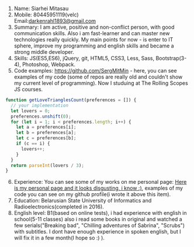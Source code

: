 1. Name: Siarhei Mitasau
2. Mobile: 80445951119(velc) <br>
   Email:darkenrahl1893@gmail.com
3. Summary: I am active, positive and non-conflict person, with good communication skills. Also i am fast-learner and can master new technologies really quickly. My main points for now - is enter to IT sphere, improve my programming and english skills and became a strong middle developer.
4. Skills: JS(ES5,ES6), jQuery, git, HTML5, CSS3, Less, Sass, Bootstrap(3-4), Photoshop, Webpack.
5. Code examples: https://github.com/SergMitMin - here, you can see examples of my code (some of repos are really old and couldn't show my current level of programming). Now I studuing at The Rolling Scopes JS courses.
```javascript
function getLoveTrianglesCount(preferences = []) {
  // your implementation
  let lovers = 0;
  preferences.unshift(0);
  for (let i = 1; i < preferences.length; i++) {
    let a = preferences[i];
    let b = preferences[a];
    let c = preferences[b];
    if (c == i) {
      lovers++;
    }
  }
  return parseInt(lovers / 3);
}
```
6. Experience: You can see some of my works on me personal page: [Here is my personal page and it looks disgusting, i know :)](http://sergmit.ru/), examples of my code you can see on my github profile(i wrote it above this item).
7. Education: Belarusian State University of Informatics and Radioelectronics(completed in 2016).
8. English level: B1(based on online tests), i had experience with english in school(5-11 classes) also i read some books in original and watched a few serials("Breaking bad", "Chilling adventures of Sabrina", "Scrubs") with subtitles. I dont have enough experience in spoken english, but I will fix it in a few month(I hope so :) ).
